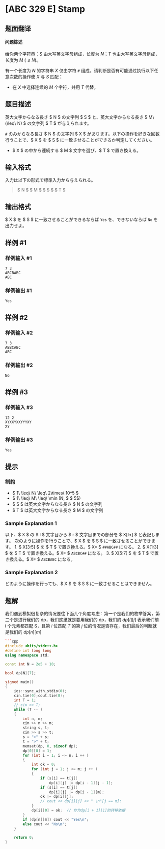 # [ABC 329 E] Stamp

## 题面翻译

#### 问题陈述

给你两个字符串：$S$ 由大写英文字母组成，长度为 $N$；$T$ 也由大写英文字母组成，长度为 $M\ (\leq N)$。

有一个长度为 $N$ 的字符串 $X$ 仅由字符 `#` 组成。请判断是否有可能通过执行以下任意次数的操作使 $X$ 与 $S$ 匹配：

- 在 $X$ 中选择连续的 $M$ 个字符，并用 $T$ 代替。

## 题目描述

[problemUrl]: https://atcoder.jp/contests/abc329/tasks/abc329_e

英大文字からなる長さ $ N $ の文字列 $ S $ と、英大文字からなる長さ $ M\ (\leq\ N) $ の文字列 $ T $ が与えられます。

`#` のみからなる長さ $ N $ の文字列 $ X $ があります。以下の操作を好きな回数行うことで、$ X $ を $ S $ に一致させることができるか判定してください。

- $ X $ の中から連続する $ M $ 文字を選び、$ T $ で置き換える。

## 输入格式

入力は以下の形式で標準入力から与えられる。

> $ N $ $ M $ $ S $ $ T $

## 输出格式

$ X $ を $ S $ に一致させることができるならば `Yes` を、できないならば `No` を出力せよ。

## 样例 #1

### 样例输入 #1

```
7 3
ABCBABC
ABC
```

### 样例输出 #1

```
Yes
```

## 样例 #2

### 样例输入 #2

```
7 3
ABBCABC
ABC
```

### 样例输出 #2

```
No
```

## 样例 #3

### 样例输入 #3

```
12 2
XYXXYXXYYYXY
XY
```

### 样例输出 #3

```
Yes
```

## 提示

### 制約

- $ 1\ \leq\ N\ \leq\ 2\times\ 10^5 $
- $ 1\ \leq\ M\ \leq\ \min (N, $ $ 5$)
- $ S $ は英大文字からなる長さ $ N $ の文字列
- $ T $ は英大文字からなる長さ $ M $ の文字列

### Sample Explanation 1

以下、$ X $ の $ l $ 文字目から $ r $ 文字目までの部分を $ X[l:r] $ と表記します。 次のように操作を行うことで、$ X $ を $ S $ に一致させることができます。 1. $ X[3:5] $ を $ T $ で置き換える。$ X= $ `##ABC##` になる。 2. $ X[1:3] $ を $ T $ で置き換える。$ X= $ `ABCBC##` になる。 3. $ X[5:7] $ を $ T $ で置き換える。$ X= $ `ABCBABC` になる。

### Sample Explanation 2

どのように操作を行っても、$ X $ を $ S $ に一致させることはできません。

## 题解
我们遇到模拟很复杂的情况要往下面几个角度考虑：第一个是我们的枚举答案，第二个是进行我们的 dp，我们这里就是要用我们的 dp，我们的 $dp[i][j]$ 表示我们前 i 个元素都匹配 S，且第 $i$ 位匹配 $T$ 的第 $j$ 位的情况是否存在，我们最后的判断就是我们的 $dp[n][m]$
```cpp
```cpp
#include <bits/stdc++.h>
#define int long long
using namespace std;

const int N = 2e5 + 10;

bool dp[N][7];

signed main()
{
    ios::sync_with_stdio(0);
    cin.tie(0);cout.tie(0);
    int T = 1;
    // cin >> T;
    while (T -- )
    {
        int n, m;
        cin >> n >> m;
        string s, t;
        cin >> s >> t;
        s = ">" + s;
        t = ">" + t;
        memset(dp, 0, sizeof dp);
        dp[0][0] = 1;
        for (int i = 1; i <= n; i ++ )
        {
            int ok = 0;
            for (int j = 1; j <= m; j ++ )
            {
                if (s[i] == t[j])
                    dp[i][j] |= dp[i - 1][j - 1];
                if (s[i] == t[j])
                    dp[i][j] |= dp[i - 1][m];
                ok |= dp[i][j];
                // cout << dp[i][j] << " \n"[j == m];
            }
            dp[i][0] = ok;  // 作为dp[i + 1][1]的转移依据
        }
        if (dp[n][m]) cout << "Yes\n";
        else cout << "No\n";
    }

    return 0;
}
```
```